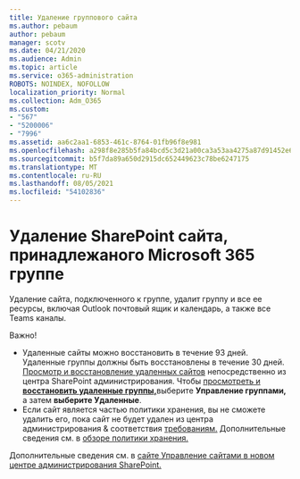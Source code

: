 ```yaml
---
title: Удаление группового сайта
ms.author: pebaum
author: pebaum
manager: scotv
ms.date: 04/21/2020
ms.audience: Admin
ms.topic: article
ms.service: o365-administration
ROBOTS: NOINDEX, NOFOLLOW
localization_priority: Normal
ms.collection: Adm_O365
ms.custom:
- "567"
- "5200006"
- "7996"
ms.assetid: aa6c2aa1-6853-461c-8764-01fb96f8e981
ms.openlocfilehash: a298f8e285b5fa84bcd5c3d21a00ca3a53aa4275a87d91452e6c41587fd20e7b
ms.sourcegitcommit: b5f7da89a650d2915dc652449623c78be6247175
ms.translationtype: MT
ms.contentlocale: ru-RU
ms.lasthandoff: 08/05/2021
ms.locfileid: "54102836"
---
```

# <a name="delete-a-sharepoint-site-that-belongs-to-a-microsoft-365-group"></a>Удаление SharePoint сайта, принадлежаного Microsoft 365 группе

Удаление сайта, подключенного к группе, удалит группу и все ее ресурсы, включая Outlook почтовый ящик и календарь, а также все Teams каналы.
  
Важно!

- Удаленные сайты можно восстановить в течение 93 дней. Удаленные группы должны быть восстановлены в течение 30 дней. [Просмотр и восстановление удаленных сайтов](https://admin.microsoft.com/sharepoint?page=recyclebin&modern=true) непосредственно из центра SharePoint администрирования. Чтобы [просмотреть и **восстановить удаленные группы,**](https://admin.microsoft.com/Adminportal/Home?source=applauncher#/deletedgroups)выберите **Управление группами,** а затем **выберите Удаленные**.
- Если сайт является частью политики хранения, вы не сможете удалить его, пока сайт не будет удален из центра администрирования & соответствия [требованиям.](https://protection.office.com/?rfr=AdminCenter#/retention) Дополнительные сведения см. в [обзоре политики хранения.](/microsoft-365/compliance/retention-policies)
  
Дополнительные сведения см. в [сайте Управление сайтами в новом центре администрирования SharePoint.](/sharepoint/manage-sites-in-new-admin-center)
